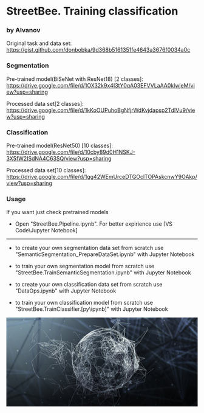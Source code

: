 # StreetBee. Training classification
### by AIvanov
 

Original task and data set: https://gist.github.com/donbobka/9d368b5161351fe4643a3676f0034a0c

### Segmentation

Pre-trained model(BiSeNet with ResNet18) [2 classes]: https://drive.google.com/file/d/1OX32k9x4I3tY0qA03EFVVLaAA0klwjeM/view?usp=sharing

Processed data set[2 classes]: https://drive.google.com/file/d/1kKoOUPuhoBgNfjrWdKvjdapsp2TdIVu9/view?usp=sharing

### Classification

Pre-trained model(ResNet50) [10 classes]: https://drive.google.com/file/d/10cby89d0H1NSKJ-3X5fW2ISdNA4C63SQ/view?usp=sharing

Processed data set[10 classes]: https://drive.google.com/file/d/1gg42WEmUrceDTGOclTOPAskcnwY9OAkp/view?usp=sharing

### Usage

If you want just check pretrained models
  * Open "StreetBee.Pipeline.ipynb". For better expirience use [VS Code\Jupyter Notebook]

-------------------------

* to create your own segmentation data set from scratch use "SemanticSegmentation_PrepareDataSet.ipynb" with Jupyter Notebook
* to train your own segmentation model from scratch use "StreetBee.TrainSemanticSegmentation.ipynb" with Jupyter Notebook

* to create your own classification data set from scratch use "DataOps.ipynb" with Jupyter Notebook
* to train your own classification model from scratch use "StreetBee.TrainClassifier.[py\ipynb]" with Jupyter Notebook

  
![alt text](https://github.com/JonyferBlack/street_bee/blob/master/logo.jpg)

